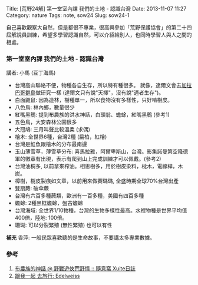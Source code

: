 Title: [荒野24解] 第一堂室內課 我們的土地 - 認識台灣
Date: 2013-11-07 11:27
Category: nature
Tags: note, sow24
Slug: sow24-1

自己喜歡觀察大自然，但是都很不專業，很高興參加「荒野保護協會」的第二十四屆解說員訓練，希望多學習認識自然，可以介紹給別人，也同時學習人與人之間的相處。


### 第一堂室內課 我們的土地 - 認識台灣

講者: 小馬 (豆丁海馬)

* 台灣高山聯絡不便，物種各自生存，所以特有種很多。
  就像，達爾文會去[加拉巴哥群島](http://zh.wikipedia.org/wiki/加拉巴哥群島)做研究一樣 (達爾文只有說"天擇"，沒有說"適者生存")。
* 白面鼯鼠: 因為造林，樹種單一，所以食物沒有多樣性，只好啃樹皮。
* 八色鳥: 林內鄉，數量很少
* 紅嘴黑鵯: 提到布農族的洪水神話，白頭翁、蟾蜍，紅嘴黑鵯 (參考1)
* 五色鳥，大安森林公園很多
* 大冠鳩: 三月叫聲比較溫柔 (求偶)
* 檜木: 全世界6種，台灣2種 (扁柏，紅檜)
* 台灣是鮭魚跟檜木的分布最南邊
* 玉山薄雪草，薄雪草分布: 喜馬拉雅，阿爾卑斯山，台灣。影集諾曼第空降德軍的徽章有出現，表示有爬到山上完成訓練才可以佩戴。(參考2)
* 台灣油桐多, 以前拿來榨油。相思樹多，用於樹皮染料，枕木，電線桿，木炭。
* 樟樹，樹皮裂痕如文章，以前用來做賽璐璐, 全盛時期全球70%台灣出產
* 雙扇蕨: 破傘蕨
* 台灣有六百多種蕨類，歐洲有一百多種，美國有四百多種
* 蟾蜍: 2種黑框蟾蜍，盤古蟾蜍
* 台灣海域: 全世界1/10物種，台灣的生物多樣性最高。水裡物種是世界平均值400倍，陸地: 100倍。
* 珊瑚: 可以分裂繁殖 (無性繁殖) 也可以有性

**補充**
香萍: 一般民眾喜歡聽的是生命故事，不要講太多專業數據。

### 參考

1. [布農族的神話 @ 野戰遊俠荒野情 :: 隨意窩 Xuite日誌](http://blog.xuite.net/kinmatsu/blog/8007100)
2. [跟我一起 去旅行: Edelweiss](http://oblitet.blogspot.tw/2013/07/edelweiss.html)
